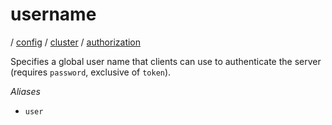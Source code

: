 # username

/ [config](/reference/server-config/index.md) / [cluster](/reference/server-config/config/cluster/index.md) / [authorization](/reference/server-config/config/cluster/authorization/index.md) 

Specifies a global user name that clients can use to authenticate
the server (requires `password`, exclusive of `token`).

*Aliases*
- `user`

